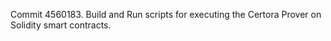 Commit 4560183.                    Build and Run scripts for executing the Certora Prover on Solidity smart contracts.